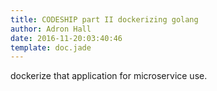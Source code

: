```yaml
---
title: CODESHIP part II dockerizing golang
author: Adron Hall
date: 2016-11-20:03:40:46
template: doc.jade
---
```

dockerize that application for microservice use.
